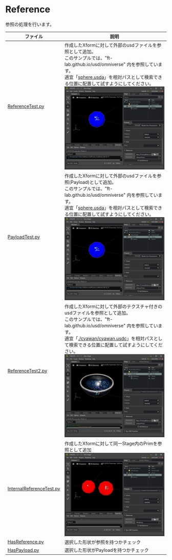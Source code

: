 # Reference

参照の処理を行います。     

|ファイル|説明|    
|---|---|    
|[ReferenceTest.py](./ReferenceTest.py)|作成したXformに対して外部のusdファイルを参照として追加。<br>このサンプルでは、"ft-lab.github.io/usd/omniverse" 内を参照しています。<br>適宜「[sphere.usda](./usd/sphere.usda)」を相対パスとして検索できる位置に配置して試すようにしてください。<br>![usd_prim_reference_00.jpg](./images/usd_prim_reference_00.jpg)|    
|[PayloadTest.py](./PayloadTest.py)|作成したXformに対して外部のusdファイルを参照(Payload)として追加。<br>このサンプルでは、"ft-lab.github.io/usd/omniverse" 内を参照しています。<br>適宜「[sphere.usda](./usd/sphere.usda)」を相対パスとして検索できる位置に配置して試すようにしてください。<br>![usd_prim_reference_00.jpg](./images/usd_prim_reference_00.jpg)|    
|[ReferenceTest2.py](./ReferenceTest2.py)|作成したXformに対して外部のテクスチャ付きのusdファイルを参照として追加。<br>このサンプルでは、"ft-lab.github.io/usd/omniverse" 内を参照しています。<br>適宜「[./cyawan/cyawan.usdc](./usd/cyawan/cyawan.usdc)」を相対パスとして検索できる位置に配置して試すようにしてください。<br>![usd_prim_reference_02.jpg](./images/usd_prim_reference_02.jpg)|    
|[InternalReferenceTest.py](./InternalReferenceTest.py)|作成したXformに対して同一Stage内のPrimを参照として追加<br>![usd_prim_reference_01.jpg](./images/usd_prim_reference_01.jpg)|    
|[HasReference.py](./HasReference.py)|選択した形状が参照を持つかチェック|
|[HasPayload.py](./HasPayload.py)|選択した形状がPayloadを持つかチェック|
